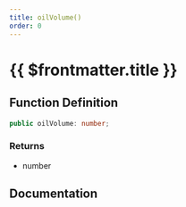 ```yaml
---
title: oilVolume()
order: 0
---
```


# {{ $frontmatter.title }}

<!--@include: ./oilVolume_partial_header.md-->

## Function Definition

```ts
public oilVolume: number;
```

### Returns

* number

## Documentation

<!--@include: ./oilVolume_partial_footer.md-->
